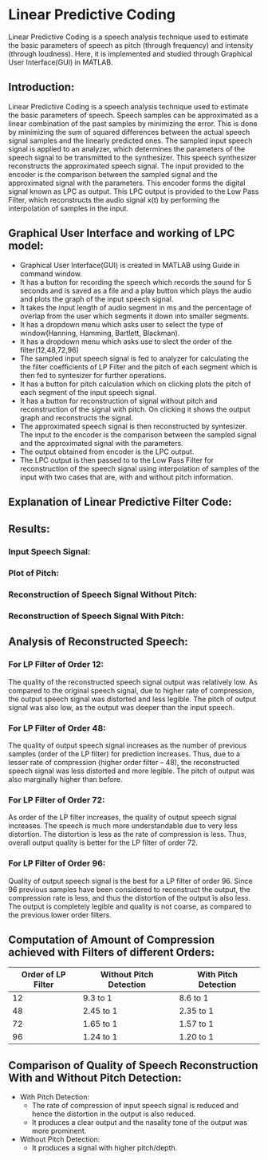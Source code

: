 # Linear Predictive Coding #
Linear Predictive Coding is a speech analysis technique used to estimate the basic parameters of speech as pitch (through frequency) and intensity (through loudness). Here, it is implemented and studied through Graphical User Interface(GUI) in MATLAB.

## Introduction: ##
Linear Predictive Coding is a speech analysis technique used to estimate the
basic parameters of speech. Speech samples can be approximated as a linear 
combination of the past samples by minimizing the error. This is done by minimizing 
the sum of squared differences between the actual speech signal samples and the linearly
predicted ones. The sampled input speech signal is applied to an analyzer,
which determines the parameters of the speech signal to be transmitted to the
synthesizer. This speech synthesizer reconstructs the approximated speech
signal. The input provided to the encoder is the comparison between the
sampled signal and the approximated signal with the parameters. This encoder
forms the digital signal known as LPC as output. This LPC output is provided to
the Low Pass Filter, which reconstructs the audio signal x(t) by performing the
interpolation of samples in the input.

## Graphical User Interface and working of LPC model: ##
* Graphical User Interface(GUI) is created in MATLAB using Guide in command
window.
* It has a button for recording the speech which records the sound for 5 seconds and is saved as a file and
a play button which plays the audio and plots the graph of the input speech
signal.
* It takes the input length of audio segment in ms and the percentage of overlap
from the user which segments it down into smaller segments.
* It has a dropdown menu which asks user to select the type of window(Hanning, Hamming, Bartlett, Blackman).
* It has a dropdown menu which asks use to slect the order of the filter(12,48,72,96)
* The sampled input speech signal is fed to analyzer for calculating the the filter coefficients of LP Filter and the pitch of each segment which is then fed to syntesizer for further operations.
* It has a button for pitch calculation which on clicking plots the pitch of each segment of the input speech signal.
* It has a button for reconstruction of signal without pitch and reconstruction of the signal with pitch. On clicking it shows the output graph and reconstructs the signal.
* The approximated speech signal is then reconstructed by syntesizer. The input to the encoder is the comparison between the sampled signal and the approximated signal with the parameters.
* The output obtained from encoder is the LPC output.
* The LPC output is then passed to to the Low Pass Filter for reconstruction of the speech signal using interpolation of samples of the input with two cases that are, with and without pitch information.


## Explanation of Linear Predictive Filter Code: ##


## Results: ##
### Input Speech Signal: ###

### Plot of Pitch: ###

### Reconstruction of Speech Signal Without Pitch: ###

### Reconstruction of Speech Signal With Pitch: ###


## Analysis of Reconstructed Speech: ##
### For LP Filter of Order 12: ###
The quality of the reconstructed speech signal output was relatively low. As
compared to the original speech signal, due to higher rate of compression, the
output speech signal was distorted and less legible. The pitch of output signal
was also low, as the output was deeper than the input speech.

### For LP Filter of Order 48: ###
The quality of output speech signal increases as the number of previous samples
(order of the LP filter) for prediction increases. Thus, due to a lesser rate of
compression (higher order filter – 48), the reconstructed speech signal was less
distorted and more legible. The pitch of output was also marginally higher than
before.

### For LP Filter of Order 72: ###
As order of the LP filter increases, the quality of output speech signal increases.
The speech is much more understandable due to very less distortion. The
distortion is less as the rate of compression is less. Thus, overall output quality
is better for the LP filter of order 72.

### For LP Filter of Order 96: ###
Quality of output speech signal is the best for a LP filter of order 96. Since 96
previous samples have been considered to reconstruct the output, the
compression rate is less, and thus the distortion of the output is also less. The
output is completely legible and quality is not coarse, as compared to the
previous lower order filters.

## Computation of Amount of Compression achieved with Filters of different Orders: ##
Order of LP Filter  | Without Pitch Detection  | With Pitch Detection
------------------  | -----------------------  | --------------------
12                  | 9.3 to 1                 | 8.6 to 1
48                  | 2.45 to 1                | 2.35 to 1
72                  | 1.65 to 1                | 1.57 to 1
96                  | 1.24 to 1                | 1.20 to 1

## Comparison of Quality of Speech Reconstruction With and Without Pitch Detection: ##
* With Pitch Detection:
    * The rate of compression of input speech signal is reduced and hence the distortion in the output is also reduced.
    * It produces a clear output and the nasality tone of the output was more prominent.
* Without Pitch Detection:
    * It produces a signal with higher pitch/depth.
